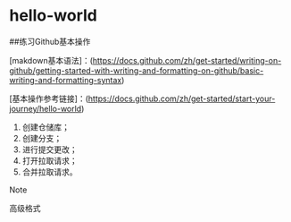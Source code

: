 # hello-world
##练习Github基本操作

[makdown基本语法]：(https://docs.github.com/zh/get-started/writing-on-github/getting-started-with-writing-and-formatting-on-github/basic-writing-and-formatting-syntax)

[基本操作参考链接]：(https://docs.github.com/zh/get-started/start-your-journey/hello-world)

1. 创建仓储库；
2. 创建分支；
3. 进行提交更改；
4. 打开拉取请求；
5. 合并拉取请求。

> [!NOTE]
> 高级格式


